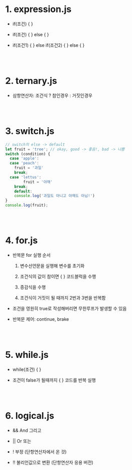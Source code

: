 # 1. expression.js

- if(조건) { }

- if(조건) { } else { }

- if(조건1) { } else if(조건2) { } else { }

<br /><br />

# 2. ternary.js

- 삼항연산자: 조건식 ? 참인경우 : 거짓인경우

<br /><br />

# 3. switch.js

```javascript
// switch의 else -> default
let fruit = 'tree'; // okay, good -> 좋음!, bad -> 나쁨
switch (condition) {
  case 'apple':
  case 'peach':
    fruit = '과일'
    break;
  case 'lettus':
		fruit = '야채'
    break;
    default:
    console.log('과일도 아니고 야채도 아님!')
}
console.log(fruit);
```

<br /><br />

# 4. for.js

- 반복문 for 실행 순서

	1. 변수선언문을 실행해 변수를 초기화

	2. 조건식의 값이 참이면 { } 코드블럭을 수행

	3. 증감식을 수행

	4. 조건식이 거짓이 될 때까지 2번과 3번을 반복함

- 조건을 영원히 true로 작성해버리면 무한루프가 발생할 수 있음

- 반복문 제어: continue, brake

<br /><br />

# 5. while.js

- while(조건) { }

- 조건이 false가 될때까지 { } 코드를 반복 실행

<br /><br />

# 6. logical.js

- && And 그리고

- || Or 또는

- ! 부정 (단항연산자에서 온 것)

- !! 불리언값으로 변환 (단항연산자 응용 버전)
